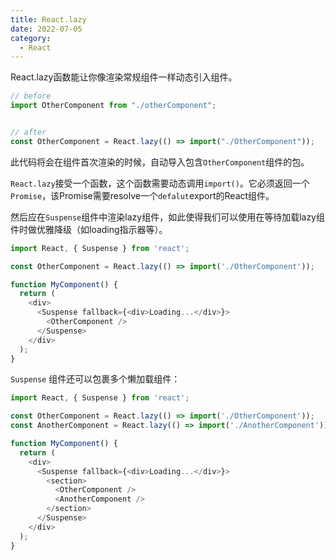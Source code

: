 ```yaml
---
title: React.lazy
date: 2022-07-05
category:
  - React
---
```



React.lazy函数能让你像渲染常规组件一样动态引入组件。


<!-- more -->

```js
// before
import OtherComponent from "./otherComponent";


// after
const OtherComponent = React.lazy(() => import("./OtherComponent"));
```

此代码将会在组件首次渲染的时候，自动导入包含`OtherComponent`组件的包。

`React.lazy`接受一个函数，这个函数需要动态调用`import()`。它必须返回一个`Promise`，该Promise需要resolve一个`defalut`export的React组件。

然后应在`Suspense`组件中渲染lazy组件，如此使得我们可以使用在等待加载lazy组件时做优雅降级（如loading指示器等）。

```js
import React, { Suspense } from 'react';

const OtherComponent = React.lazy(() => import('./OtherComponent'));

function MyComponent() {
  return (
    <div>
      <Suspense fallback={<div>Loading...</div>}>
        <OtherComponent />
      </Suspense>
    </div>
  );
}
```

`Suspense` 组件还可以包裹多个懒加载组件：
```js
import React, { Suspense } from 'react';

const OtherComponent = React.lazy(() => import('./OtherComponent'));
const AnotherComponent = React.lazy(() => import('./AnotherComponent'));

function MyComponent() {
  return (
    <div>
      <Suspense fallback={<div>Loading...</div>}>
        <section>
          <OtherComponent />
          <AnotherComponent />
        </section>
      </Suspense>
    </div>
  );
}
```



